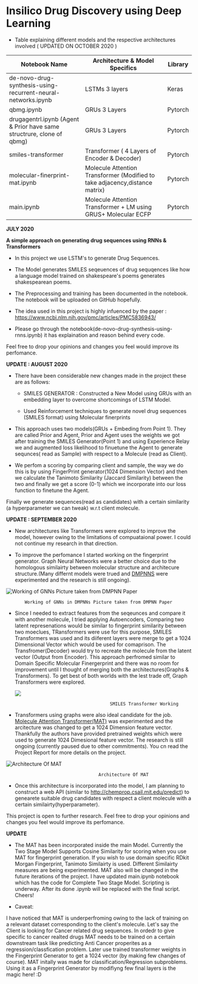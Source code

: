 # Insilico Drug Discovery using Deep Learning

* Table explaining different models and the respective architectures involved ( UPDATED ON OCTOBER 2020 )


|Notebook Name                                                        |Architecture & Model Specifics                                              |Library|
|---------------------------------------------------------------------|----------------------------------------------------------------------------|-------|
|de-novo-drug-synthesis-using-recurrent-neural-networks.ipynb         |LSTMs 3 layers                                                              |Keras  |
|qbmg.ipynb                                                           |GRUs 3 Layers                                                               |Pytorch|
|drugagentrl.ipynb (Agent & Prior have same structrure, clone of qbmg)|GRUs 3 Layers                                                               |Pytorch|
|smiles-transformer                                                   |Transformer ( 4 Layers of Encoder & Decoder)                                |Pytorch|
|molecular-finerprint-mat.ipynb                                       |Molecule Attention Transformer (Modified to take adjacency,distance matrix) |Pytorch|
|main.ipynb                                                           |Molecule Attention Transformer + LM using GRUS+ Molecular ECFP              |Pytorch|


**JULY 2020**

**A simple approach on generating drug sequences using RNNs & Transformers** 

* In this project we use LSTM's to generate Drug Sequences.

* The Model generates SMILES seqeuences of drug sequqences like how a language model trained on shakespeare's poems generates shakespearean poems.

* The Preprocessing and training has been documented in the notebook. The notebook will be uploaded on GitHub hopefully.

* The idea used in this project is highly infuenced by the paper : https://www.ncbi.nlm.nih.gov/pmc/articles/PMC5836943/

* Please go through the notebook(de-novo-drug-synthesis-using-rnns.ipynb) it has explaination and reason behind every code.  

Feel free to drop your opinions and changes you feel would improve its perfomance.




**UPDATE : AUGUST 2020**

* There have been considerable new changes made in the project these are as follows:

   * SMILES GENERATOR : Constructed a New Model using GRUs with an embedding layer to overcome shortcomings of LSTM Model.

   * Used Reinforcement techniques to generate novel drug sequences (SMILES format) using Molecular finerprints
   
* This approach uses two models(GRUs + Embeding from Point 1). They are called Prior and Agent, Prior and Agent uses the weights we got after training the SMILES Generator(Point 1) and using Experience Relay we and augmented loss likelihood to finuetune the Agent to generate sequnces( read as Sample) with respect to a Molecule (read as Client).

* We perfom a scoring by comparing client and sample, the way we do this is by using FingerPrint generator(1024 Dimension Vector) and then we calculate the Tanimoto Similarity (Jaccard Similarity) between the two and finally we get a score (0-1) which we incorporate into our loss function to finetune the Agent.

Finally we generate sequences(read as candidates) with a certain similarity (a hyperparameter we can tweak) w.r.t client molecule.



**UPDATE : SEPTEMBER 2020**

   * New architectures like Transformers were explored to improve the model, however owing to the limitations of compuataional power. I could not continue my research in that direction.

   *  To improve the perfomance I started working on the fingerprint generator. Graph Neural Networks were a better choice due to the homologous similairty between molecular structure and architecure structure.(Many differnt models were trued and [DMPNNS](https://pubs.acs.org/doi/full/10.1021/acs.jcim.9b00237) were experimented and the research is still ongoing).

![Working of GNNs Picture taken from DMPNN Paper](https://pubs.acs.org/na101/home/literatum/publisher/achs/journals/content/jcisd8/2019/jcisd8.2019.59.issue-8/acs.jcim.9b00237/20190819/images/medium/ci9b00237_0001.gif?style=centerme)

           Working of GNNs in DMPNNs Picture taken from DMPNN Paper
               
* Since I needed to extract features from the seqeunces and compare it with another molecule, I tried applying Autoencoders, Comparing two latent represenations would be similar to fingerprint similarity between two moeclues, TRansformers were use for this purpose, SMILES Transformers was used and its diiferent layers were merge to get a 1024 Dimensional Vector which would be used for comaprison. The Transfromer(Decoder) would try to recreate the molecule from the latent vector (Output from Encoder). This approach perfromed similar to Domain Specific Molecular Finergerprint and there was no room for improvement until I thought of merging both the architectures(Graphs & Transformers). To get best of both worlds with the lest trade off, Graph Transformers were explored. 

  ![](https://user-images.githubusercontent.com/47039231/95646485-85e40080-0ae6-11eb-88a1-1c162a96d079.png?style=centerme)

                                          SMILES Transformer Working

* Transformers using graphs were also ideal candidate for the job. [Molecule Attention Transformer(MAT)](https://arxiv.org/abs/2002.08264) was experimented and the arcitecture was changed to get a 1024 Dimension feature vector. Thankfully the authors have provided pretrained weights which were used to generate 1024 Dimesional feature vector. The research is still ongoing (currently paused due to other commitments). You cn read the Project Report for more details on the project.

![Architecture Of MAT](https://github.com/gmum/MAT/raw/master/assets/MAT.png?style=centerme)

                                       Architecture Of MAT


* Once this architecture is incorporated into the model, I am planning to construct a web API (similar to http://chemprop.csail.mit.edu/predict) to genearete suitable drug candidates with respect a client molecule with a certain similairty(hyperparameter).


This project is open to further research. Feel free to drop your opinions and changes you feel would improve its perfomance.


**UPDATE**

* The MAT has been incorporated inside the main Model. Currently the Two Stage Model Supports Cosine Similarity for scoring when you use MAT for fingerprint generation. If you wish to use domain specific RDkit Morgan Fingerprint, Tanimoto Similairty is used. Different Similairty measures are being experimented. MAT also will be changed in the future iterations of the project. I have updated main.ipynb notebook which has the code for Complete Two Stage Model. Scripting is underway. After its done .ipynb will be replaced with the final script. Cheers!

* Caveat: 

I have noticed that MAT is underperfroming owing to the lack of training on a relevant dataset corresponding to the client's molecule. Let's say the Client is looking for Cancer related drug sequences. In ordedr to give specific to cancer realted drugs MAT needs to be trained on a certain downstream task like predicting Anti Cancer properites as a regression/classfication problem. Later use trained transformer weights in the Fingerprint Generator to get a 1024 vector (by making few changes of course). MAT initally was made for classification/Regression subproblems. Using it as a Fingerprint Generator by modifiyng few final layers is the magic here! :D 







